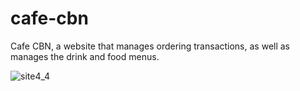 # cafe-cbn
Cafe CBN, a website that manages ordering transactions, as well as manages the drink and food menus.

![site4_4](https://github.com/rifaldiarifin/cafe-cbn/assets/123008497/dfb7d8f6-0efd-4f4a-bf20-393bb4b2dbb5)
